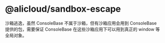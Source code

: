 # @alicloud/sandbox-escape

沙箱逃逸，虽然 ConsoleBase 不属于沙箱，但有沙箱应用会用到 ConsoleBase 提供的包，需要保证 ConsoleBase 在这些沙箱应用下可以用到真正的 window 等全局对象。

